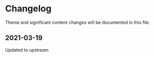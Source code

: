 # Changelog

Theme and significant content changes will be documented in this file.

## 2021-03-19

Updated to upstream
